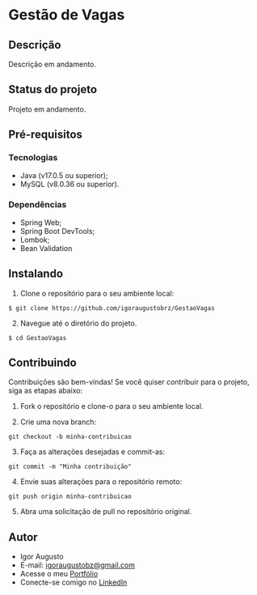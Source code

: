 # Gestão de Vagas

## Descrição

Descrição em andamento.

## Status do projeto

Projeto em andamento.

## Pré-requisitos

### Tecnologias

- Java (v17.0.5 ou superior);
- MySQL (v8.0.36 ou superior).

### Dependências

- Spring Web;
- Spring Boot DevTools;
- Lombok;
- Bean Validation

## Instalando

1. Clone o repositório para o seu ambiente local:

```
$ git clone https://github.com/igoraugustobrz/GestaoVagas
```

2. Navegue até o diretório do projeto.

```
$ cd GestaoVagas
```

## Contribuindo

Contribuições são bem-vindas! Se você quiser contribuir para o projeto, siga as etapas abaixo:

1. Fork o repositório e clone-o para o seu ambiente local.

2. Crie uma nova branch:

```
git checkout -b minha-contribuicao
```

3. Faça as alterações desejadas e commit-as:

```
git commit -m "Minha contribuição"
```

4. Envie suas alterações para o repositório remoto:

```
git push origin minha-contribuicao
```

5. Abra uma solicitação de pull no repositório original.

## Autor

- Igor Augusto
- E-mail: igoraugustobz@gmail.com
- Acesse o meu [Portfólio](https://iaugusto.vercel.app/)
- Conecte-se comigo no [LinkedIn](https://www.linkedin.com/in/igorbrz/)
